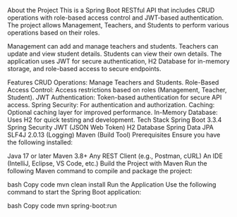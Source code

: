 About the Project
This is a Spring Boot RESTful API that includes CRUD operations with role-based access control and JWT-based authentication. The project allows Management, Teachers, and Students to perform various operations based on their roles.

Management can add and manage teachers and students.
Teachers can update and view student details.
Students can view their own details.
The application uses JWT for secure authentication, H2 Database for in-memory storage, and role-based access to secure endpoints.

Features
CRUD Operations: Manage Teachers and Students.
Role-Based Access Control: Access restrictions based on roles (Management, Teacher, Student).
JWT Authentication: Token-based authentication for secure API access.
Spring Security: For authentication and authorization.
Caching: Optional caching layer for improved performance.
In-Memory Database: Uses H2 for quick testing and development.
Tech Stack
Spring Boot 3.3.4
Spring Security
JWT (JSON Web Token)
H2 Database
Spring Data JPA
SLF4J 2.0.13 (Logging)
Maven (Build Tool)
Prerequisites
Ensure you have the following installed:

Java 17 or later
Maven 3.8+
Any REST Client (e.g., Postman, cURL)
An IDE (IntelliJ, Eclipse, VS Code, etc.)
Build the Project with Maven
Run the following Maven command to compile and package the project:

bash
Copy code
mvn clean install
Run the Application
Use the following command to start the Spring Boot application:

bash
Copy code
mvn spring-boot:run
